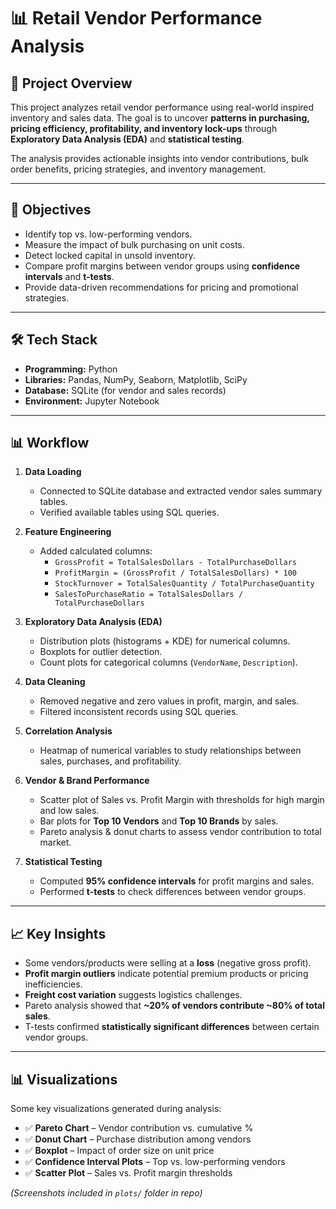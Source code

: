 # 📊 Retail Vendor Performance Analysis  

## 🔎 Project Overview  
This project analyzes retail vendor performance using real-world inspired inventory and sales data. The goal is to uncover **patterns in purchasing, pricing efficiency, profitability, and inventory lock-ups** through **Exploratory Data Analysis (EDA)** and **statistical testing**.  

The analysis provides actionable insights into vendor contributions, bulk order benefits, pricing strategies, and inventory management.  

---

## 🎯 Objectives  
- Identify top vs. low-performing vendors.  
- Measure the impact of bulk purchasing on unit costs.  
- Detect locked capital in unsold inventory.  
- Compare profit margins between vendor groups using **confidence intervals** and **t-tests**.  
- Provide data-driven recommendations for pricing and promotional strategies.  

---

## 🛠 Tech Stack  
- **Programming:** Python  
- **Libraries:** Pandas, NumPy, Seaborn, Matplotlib, SciPy  
- **Database:** SQLite (for vendor and sales records)  
- **Environment:** Jupyter Notebook  

---

## 📊 Workflow
1. **Data Loading**
   - Connected to SQLite database and extracted vendor sales summary tables.
   - Verified available tables using SQL queries.

2. **Feature Engineering**
   - Added calculated columns:
     - `GrossProfit = TotalSalesDollars - TotalPurchaseDollars`
     - `ProfitMargin = (GrossProfit / TotalSalesDollars) * 100`
     - `StockTurnover = TotalSalesQuantity / TotalPurchaseQuantity`
     - `SalesToPurchaseRatio = TotalSalesDollars / TotalPurchaseDollars`

3. **Exploratory Data Analysis (EDA)**
   - Distribution plots (histograms + KDE) for numerical columns.
   - Boxplots for outlier detection.
   - Count plots for categorical columns (`VendorName`, `Description`).

4. **Data Cleaning**
   - Removed negative and zero values in profit, margin, and sales.
   - Filtered inconsistent records using SQL queries.

5. **Correlation Analysis**
   - Heatmap of numerical variables to study relationships between sales, purchases, and profitability.

6. **Vendor & Brand Performance**
   - Scatter plot of Sales vs. Profit Margin with thresholds for high margin and low sales.
   - Bar plots for **Top 10 Vendors** and **Top 10 Brands** by sales.
   - Pareto analysis & donut charts to assess vendor contribution to total market.

7. **Statistical Testing**
   - Computed **95% confidence intervals** for profit margins and sales.
   - Performed **t-tests** to check differences between vendor groups.

---

## 📈 Key Insights
- Some vendors/products were selling at a **loss** (negative gross profit).
- **Profit margin outliers** indicate potential premium products or pricing inefficiencies.
- **Freight cost variation** suggests logistics challenges.
- Pareto analysis showed that **~20% of vendors contribute ~80% of total sales**.
- T-tests confirmed **statistically significant differences** between certain vendor groups.

---

## 📊 Visualizations  
Some key visualizations generated during analysis:  

- ✅ **Pareto Chart** – Vendor contribution vs. cumulative %  
- ✅ **Donut Chart** – Purchase distribution among vendors  
- ✅ **Boxplot** – Impact of order size on unit price  
- ✅ **Confidence Interval Plots** – Top vs. low-performing vendors  
- ✅ **Scatter Plot** – Sales vs. Profit margin thresholds  

*(Screenshots included in `plots/` folder in repo)*  
